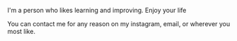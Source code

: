 I'm a person who likes learning and improving. Enjoy your life

You can contact me for any reason on my instagram, email, or wherever you most like.

<!---
julienf04/julienf04 is a ✨ special ✨ repository because its `README.md` (this file) appears on your GitHub profile.
You can click the Preview link to take a look at your changes.
--->
